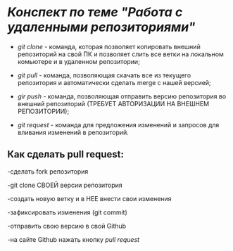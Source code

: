 # *Конспект по теме "Работа с удаленными репозиториями"*

* *git clone* - команда, которая позволяет копировать внешний репозиторий на свой ПК и позволяет слить все ветки на локальном комьютере и в удаленном репозитории;

* *git pull* - команда, позволяющая скачать все из текущего репозитория и автоматически сделать merge с нашей версией;

* *gir push* - команда, позволяющая отправить версию репозитория во внешний репозиторий (ТРЕБУЕТ АВТОРИЗАЦИИ НА ВНЕШНЕМ РЕПОЗИТОРИИ);

* *git request* - команда для предложения изменений и запросов для вливания изменений в репозиторий.

## Как сделать pull request:

-сделать fork репозитория

-git clone СВОЕЙ версии репозитория

-создать новую ветку и в НЕЕ внести свои изменения

-зафиксировать изменения (git commit)

-отправить свою версию в свой Github

-на сайте Github нажать кнопку *pull request*


